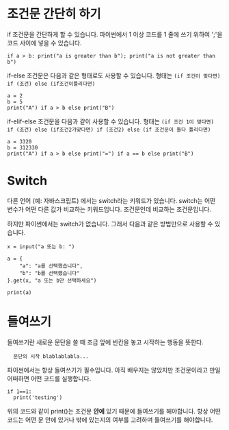 # 조건문 간단히 하기
if 조건문을 간단하게 할 수 있습니다. 파이썬에서 1 이상 코드를 1 줄에 쓰기 위하여 ';'을 코드 사이에 넣을 수 있습니다.

```
if a > b: print("a is greater than b"); print("a is not greater than b")
```

if-else 조건문은 다음과 같은 형태로도 사용할 수 있습니다. 형태는 `(if 조건이 맞다면) if (조건) else (if조건이틀리다면)`

```
a = 2
b = 5
print("A") if a > b else print("B")
```

if-elif-else 조건문을 다음과 같이 사용할 수 있습니다. 형태는 `(if 조건 1이 맞다면) if (조건) else (if조건2가맞다면) if (조건2) else (if 조건문이 둘다 틀리다면)`

```
a = 3320
b = 312330
print("A") if a > b else print("=") if a == b else print("B")
```

# Switch
다른 언어 (예: 자바스크립트) 에서는 switch라는 키워드가 있습니다. switch는 어떤 변수가 어떤 다른 값가 비교하는 키워드입니다. 조건문인데 비교하는 조건문입니다.

하지만 파이썬에서는 switch가 없습니다. 그래서 다음과 같은 방법만으로 사용할 수 있습니다.

```
x = input("a 또는 b: ")

a = {
	"a": "a를 선택했습니다",
	"b": "b를 선택했습니다"
}.get(x, "a 또는 b만 선택하세요")

print(a)
```

# 들여쓰기
들여쓰기란 새로운 문단을 쓸 때 조금 앞에 빈칸을 놓고 시작하는 행동을 뜻한다.

```
  문단의 시작 blablablabla...
```

파이썬에서는 항상 들여쓰기가 필수입니다. 아직 배우지는 않았지만 조건문이라고 만일 어떠하면 어떤 코드를 실행합니다.

```
if 1==1:
  print('testing')
```

위의 코드와 같이 print()는 조건문 __안에__ 있기 때문에 들여쓰기를 해야합니다. 항상 어떤 코드는 어떤 문 안에 있거나 밖에 있는지의 여부를 고려하며 들여쓰기를 해야합니다.
